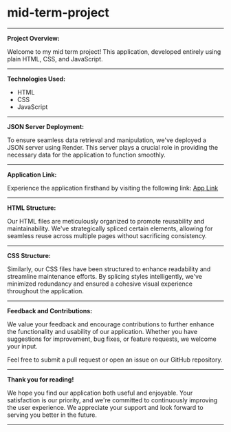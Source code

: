 # mid-term-project
---

**Project Overview:**

Welcome to my mid term project! This application, developed entirely using plain HTML, CSS, and JavaScript.

---

**Technologies Used:**

- HTML
- CSS
- JavaScript

---

**JSON Server Deployment:**

To ensure seamless data retrieval and manipulation, we've deployed a JSON server using Render. This server plays a crucial role in providing the necessary data for the application to function smoothly.

---

**Application Link:**

Experience the application firsthand by visiting the following link:
[App Link](https://main--exquisite-biscotti-289529.netlify.app/)

---

**HTML Structure:**

Our HTML files are meticulously organized to promote reusability and maintainability. We've strategically spliced certain elements, allowing for seamless reuse across multiple pages without sacrificing consistency.

---

**CSS Structure:**

Similarly, our CSS files have been structured to enhance readability and streamline maintenance efforts. By splicing styles intelligently, we've minimized redundancy and ensured a cohesive visual experience throughout the application.

---

**Feedback and Contributions:**

We value your feedback and encourage contributions to further enhance the functionality and usability of our application. Whether you have suggestions for improvement, bug fixes, or feature requests, we welcome your input.

Feel free to submit a pull request or open an issue on our GitHub repository.

---

**Thank you for reading!**

We hope you find our application both useful and enjoyable. Your satisfaction is our priority, and we're committed to continuously improving the user experience. We appreciate your support and look forward to serving you better in the future.

---